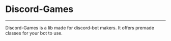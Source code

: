 # Discord-Games
---
Discord-Games is a lib made for discord-bot makers.
It offers premade classes for your bot to use.
